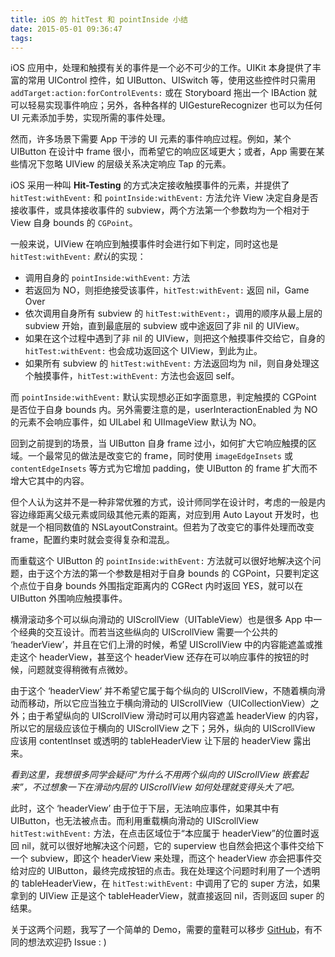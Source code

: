 ```yaml
---
title: iOS 的 hitTest 和 pointInside 小结
date: 2015-05-01 09:36:47
tags:
---
```


iOS 应用中，处理和触摸有关的事件是一个必不可少的工作。UIKit 本身提供了丰富的常用 UIControl 控件，如 UIButton、UISwitch 等，使用这些控件时只需用 `addTarget:action:forControlEvents:` 或在 Storyboard 拖出一个 IBAction 就可以轻易实现事件响应；另外，各种各样的 UIGestureRecognizer 也可以为任何 UI 元素添加手势，实现所需的事件处理。

然而，许多场景下需要 App 干涉的 UI 元素的事件响应过程。例如，某个 UIButton 在设计中 frame 很小，而希望它的响应区域更大；或者，App 需要在某些情况下忽略 UIView 的层级关系决定响应 Tap 的元素。

iOS 采用一种叫 **Hit-Testing** 的方式决定接收触摸事件的元素，并提供了 `hitTest:withEvent:` 和 `pointInside:withEvent:` 方法允许 View 决定自身是否接收事件，或具体接收事件的 subview，两个方法第一个参数均为一个相对于 View 自身 bounds 的  `CGPoint`。

一般来说，UIView 在响应到触摸事件时会进行如下判定，同时这也是 `hitTest:withEvent:` *默认*的实现：

* 调用自身的 `pointInside:withEvent:` 方法
* 若返回为 NO，则拒绝接受该事件，`hitTest:withEvent:` 返回 nil，Game Over
* 依次调用自身所有 subview 的 `hitTest:withEvent:`，调用的顺序从最上层的 subview 开始，直到最底层的 subview 或中途返回了非 nil 的 UIView。
* 如果在这个过程中遇到了非 nil 的 UIView，则把这个触摸事件交给它，自身的 `hitTest:withEvent:` 也会成功返回这个 UIView，到此为止。
* 如果所有 subview 的 `hitTest:withEvent:` 方法返回均为 nil，则自身处理这个触摸事件，`hitTest:withEvent:` 方法也会返回 self。

而 `pointInside:withEvent:` 默认实现想必正如字面意思，判定触摸的 CGPoint 是否位于自身 bounds 内。另外需要注意的是，userInteractionEnabled 为 NO 的元素不会响应事件，如 UILabel 和 UIImageView 默认为 NO。

回到之前提到的场景，当 UIButton 自身 frame 过小，如何扩大它响应触摸的区域。一个最常见的做法是改变它的 frame，同时使用 `imageEdgeInsets` 或 `contentEdgeInsets` 等方式为它增加 padding，使 UIButton 的 frame 扩大而不增大它其中的内容。

但个人认为这并不是一种非常优雅的方式，设计师同学在设计时，考虑的一般是内容边缘距离父级元素或同级其他元素的距离，对应到用 Auto Layout 开发时，也就是一个相同数值的 NSLayoutConstraint。但若为了改变它的事件处理而改变 frame，配置约束时就会变得复杂和混乱。

而重载这个 UIButton 的 `pointInside:withEvent:` 方法就可以很好地解决这个问题，由于这个方法的第一个参数是相对于自身 bounds 的 CGPoint，只要判定这个点位于自身 bounds 外围指定距离内的 CGRect 内时返回 YES，就可以在 UIButton 外围响应触摸事件。

横滑滚动多个可以纵向滑动的 UIScrollView（UITableView）也是很多 App 中一个经典的交互设计。而若当这些纵向的 UIScrollView 需要一个公共的 ‘headerView’，并且在它们上滑的时候，希望 UIScrollView 中的内容能遮盖或推走这个 headerView，甚至这个 headerView 还存在可以响应事件的按钮的时候，问题就变得稍微有点微妙。

由于这个 ‘headerView’ 并不希望它属于每个纵向的 UIScrollView，不随着横向滑动而移动，所以它应当独立于横向滑动的 UIScrollView（UICollectionView）之外；由于希望纵向的 UIScrollView 滑动时可以用内容遮盖 headerView 的内容，所以它的层级应该位于横向的 UIScrollView 之下；另外，纵向的 UIScrollView 应该用 contentInset 或透明的 tableHeaderView 让下层的 headerView 露出来。

*看到这里，我想很多同学会疑问“为什么不用两个纵向的 UIScrollView 嵌套起来”，不过想象一下在滑动内层的 UIScrollView 如何处理就变得头大了吧。*

此时，这个 ‘headerView’ 由于位于下层，无法响应事件，如果其中有 UIButton，也无法被点击。而利用重载横向滑动的 UIScrollView `hitTest:withEvent:` 方法，在点击区域位于“本应属于 headerView”的位置时返回 nil，就可以很好地解决这个问题，它的 superview 也自然会把这个事件交给下一个 subview，即这个 headerView 来处理，而这个 headerView 亦会把事件交给对应的 UIButton，最终完成按钮的点击。我在处理这个问题时利用了一个透明的 tableHeaderView，在 `hitTest:withEvent:` 中调用了它的 super 方法，如果拿到的 UIView 正是这个 tableHeaderView，就直接返回 nil，否则返回 super 的结果。

关于这两个问题，我写了一个简单的 Demo，需要的童鞋可以移步 [GitHub](https://github.com/mudkipme/HitTestDemo)，有不同的想法欢迎扔 Issue : )